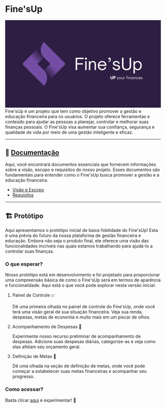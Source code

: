 
# Fine'sUp

![Fine'sUp](./logo.png)
Fine'sUp é um projeto que tem como objetivo promover a gestão e educação financeira para os usuários. O projeto oferece ferramentas e conteúdo para ajudar as pessoas a planejar, controlar e melhorar suas finanças pessoais. O Fine'sUp visa aumentar sua confiança, segurança e qualidade de vida por meio de uma gestão inteligente e eficaz.

---

## 📝 [Documentação](./documentation)

Aqui, você encontrará documentos essenciais que fornecem informações sobre a visão, escopo e requisitos do nosso projeto. Esses documentos são fundamentais para entender como o Fine'sUp busca promover a gestão e a educação financeira.

- [Visão e Escopo](./documentation/Documento%20de%20Visão%20e%20Escopo%20-%20PI%201.pdf)
- [Requisitos](./documentation/Documento%20de%20Requisitos%20-%20PI%201.pdf)

---

## 🏗 Protótipo

Aqui apresentamos o protótipo inicial de baixa fidelidade do Fine'sUp! Esta é uma prévia do futuro da nossa plataforma de gestão financeira e educação. Embora não seja o produto final, ele oferece uma visão das funcionalidades incríveis nas quais estamos trabalhando para ajudá-lo a controlar suas finanças.

### O que esperar?

Nosso protótipo está em desenvolvimento e foi projetado para proporcionar uma compreensão básica de como o Fine'sUp será em termos de aparência e funcionalidade. Aqui está o que você pode explorar nesta versão inicial:

1. Painel de Controle 📈

    Dê uma primeira olhada no painel de controle do Fine'sUp, onde você terá uma visão geral de sua situação financeira. Veja sua renda, despesas, metas de economia e muito mais em um piscar de olhos.

2. Acompanhamento de Despesas 💸

    Experimente nosso recurso preliminar de acompanhamento de despesas. Adicione suas despesas diárias, categorize-as e veja como elas afetam seu orçamento geral.

3. Definição de Metas 🎯

    Dê uma olhada na seção de definição de metas, onde você pode começar a estabelecer suas metas financeiras e acompanhar seu progresso.

### Como acessar?

Basta clicar [aqui](https://www.figma.com/proto/aABYOzhc6SB5WGDJnLFXYO/Fine'sup?node-id=285-723&starting-point-node-id=285%3A723&mode=design&t=SuVWBsSgr50rBphO-1) e experimentar! 🌟
